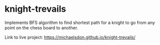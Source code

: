 # knight-trevails

Implements BFS algorithm to find shortest path for a knight to go from any point on the chess board to another.

Link to live project: https://michaelsdon.github.io/knight-trevails/

